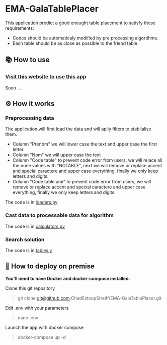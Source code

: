 # EMA-GalaTablePlacer

This application predict a good enought table placement to satisfy those requirements:  
- Codes should be automaticaly modified by pre processing algortihme.
- Each table should be as close as possible to the friend table.  

## 📚 How to use

### [Visit this website to use this app](https://ema-galatableplacer.streamlit.app/)  
Soon ...


## ⚙️ How it works
### Preprocessing data
The application will first load the data and will aplly filters to stabilalise them.
- Column "Prénom" we will lower case the text and upper case the first letter.
- Column "Nom" we will upper case the text
- Column "Code table" to prevent code error from users, we will relace all the none values with "NOTABLE", next we will remove or replace accent and special caractere and upper case everything, finally we only keep letters and digits.
- Column "Code table ami" to prevent code error from users, we will remove or replace accent and special caractere and upper case everything, finally we only keep letters and digits.  

The code is in [loaders.py](src/loaders.py)
### Cast data to processable data for algorithm
The code is in [calculators.py](src/calculators.py)
### Search solution
The code is in [tables.y](src/tables.py)

## 🐳 How to deploy on premise
**You'll need to have Docker and docker-compose installed.**  

Clone this git repository
> git clone git@github.com:ChadEstoupStreiff/EMA-GalaTablePlacer.git

Edit .env with your parameters
> nano .env

Launch the app with docker compose
> docker-compose up -d